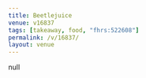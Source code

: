 ```yaml
---
title: Beetlejuice
venue: v16837
tags: [takeaway, food, "fhrs:522608"]
permalink: /v/16837/
layout: venue
---
```

null